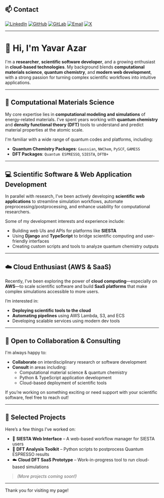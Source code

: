 ## 📫 Contact

[![LinkedIn](https://img.shields.io/badge/LinkedIn-Connect-blue?logo=linkedin)](https://www.linkedin.com/in/yavar-taghipour-azar-1262a237/)
[![GitHub](https://img.shields.io/badge/GitHub-Follow-black?logo=github)](https://github.com/yavar-azar)
[![GitLab](https://img.shields.io/badge/GitLab-Visit-orange?logo=gitlab)](https://gitlab.com/Yavar)
[![Email](https://img.shields.io/badge/Email-Contact-red?logo=gmail)](mailto:y.t.azar@gmail.com)
[![X](https://img.shields.io/badge/X-Follow-000000?logo=twitter&logoColor=white)](https://x.com/yavar_aazar)


---


# 👋 Hi, I'm Yavar Azar

I'm a **researcher**, **scientific software developer**, and a growing enthusiast in **cloud-based technologies**. My background blends **computational materials science**, **quantum chemistry**, and **modern web development**, with a strong passion for turning complex scientific workflows into intuitive applications.

---

## 🔬 Computational Materials Science

My core expertise lies in **computational modeling and simulations** of energy-related materials. I’ve spent years working with **quantum chemistry** and **density functional theory (DFT)** tools to understand and predict material properties at the atomic scale.

I'm familiar with a wide range of quantum codes and platforms, including:

- **Quantum Chemistry Packages**: `Gaussian`, `NWChem`, `PySCF`, `GAMESS`
- **DFT Packages**: `Quantum ESPRESSO`, `SIESTA`, `DFTB+`

---

## 💻 Scientific Software & Web Application Development

In parallel with research, I’ve been actively developing **scientific web applications** to streamline simulation workflows, automate preprocessing/postprocessing, and enhance usability for computational researchers.

Some of my development interests and experience include:

- Building web UIs and APIs for platforms like **SIESTA**
- Using **Django** and **TypeScript** to bridge scientific computing and user-friendly interfaces
- Creating custom scripts and tools to analyze quantum chemistry outputs

---

## ☁️ Cloud Enthusiast (AWS & SaaS)

Recently, I’ve been exploring the power of **cloud computing**—especially on **AWS**—to scale scientific software and build **SaaS platforms** that make complex simulations accessible to more users.

I’m interested in:
- **Deploying scientific tools to the cloud**
- **Automating pipelines** using AWS Lambda, S3, and ECS
- Developing scalable services using modern dev tools

---

## 🤝 Open to Collaboration & Consulting

I'm always happy to:
- **Collaborate** on interdisciplinary research or software development
- **Consult** in areas including:
  - Computational material science & quantum chemistry
  - Python & TypeScript application development
  - Cloud-based deployment of scientific tools

If you’re working on something exciting or need support with your scientific software, feel free to reach out!

---


## 📁 Selected Projects

Here’s a few things I’ve worked on:

- 🔧 **SIESTA Web Interface** – A web-based workflow manager for SIESTA users
- 🔬 **DFT Analysis Toolkit** – Python scripts to postprocess Quantum ESPRESSO results
- ☁️ **Cloud DFT SaaS Prototype** – Work-in-progress tool to run cloud-based simulations

> *(More projects coming soon!)*

---

Thank you for visiting my page!
